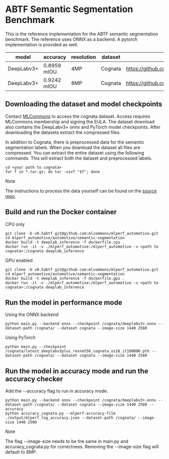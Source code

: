 # ABTF Semantic Segmentation Benchmark

This is the reference implementation for the ABTF semantic segmentation benchmark. The reference uses ONNX as a backend. A pytorch implementation is provided as well.

| model | accuracy | resolution | dataset | model source | precision |
| ---- | ---- | ---- | ---- | ---- | ---- |
| DeepLabv3+ | 0.8959 mIOU | 4MP | Cognata | https://github.com/rod409/pp/tree/main/deeplabv3plus | fp32 |
| DeepLabv3+ | 0.9242 mIOU | 8MP | Cognata | https://github.com/rod409/pp/tree/main/deeplabv3plus | fp32 |

## Downloading the dataset and model checkpoints
Contact [MLCommons](https://mlcommons.org/datasets/cognata) to access the cognata dataset. Access requires MLCommons membership and signing the EULA. The dataset download also contains the DeepLabv3+ onnx and PyTorch model checkpoints.
After downloading the datasets extract the compressed files.

In addition to Cognata, there is preprocessed data for the semantic segmentation labels. When you download the dataset all files are compressed. You can extract the entire dataset using the following commands. This will extract both the dataset and preprocessed labels.
```
cd <your path to cognata>
for f in *.tar.gz; do tar -xzvf "$f"; done
```
> [!Note]
> The instructions to process the data yourself can be found on the [source repo](https://github.com/rod409/pp/tree/main/deeplabv3plus).


## Build and run the Docker container
CPU only
```
git clone -b v0.5abtf git@github.com:mlcommons/mlperf_automotive.git
cd mlperf_automotive/automotive/semantic-segmentation
docker build -t deeplab_inference -f dockerfile.cpu .
docker run -it -v ./mlperf_automotive:/mlperf_automotive -v <path to cognata>:/cognata deeplab_inference
```

GPU enabled
```
git clone -b v0.5abtf git@github.com:mlcommons/mlperf_automotive.git
cd mlperf_automotive/automotive/semantic-segmentation
docker build -t deeplab_inference -f dockerfile.gpu .
docker run -it -v ./mlperf_automotive:/mlperf_automotive -v <path to cognata>:/cognata deeplab_inference
```
## Run the model in performance mode
Using the ONNX backend
```
python main.py --backend onnx --checkpoint /cognata/deeplabv3+.onnx --dataset-path /cognata/ --dataset cognata --image-size 1440 2560
```

Using PyTorch
```
python main.py --checkpoint /cognata/latest_deeplabv3plus_resnet50_cognata_os16_it100000.pth --dataset-path /cognata/ --dataset cognata --image-size 1440 2560
```

## Run the model in accuracy mode and run the accuracy checker
Add the --accuracy flag to run in accuracy mode.
```
python main.py --backend onnx --checkpoint /cognata/deeplabv3+.onnx --dataset-path /cognata/ --dataset cognata --image-size 1440 2560 --accuracy
python accuracy_cognata.py --mlperf-accuracy-file ./output/mlperf_log_accuracy.json --dataset-path /cognata/ --image-size 1440 2560
```

> [!Note]
> The flag --image-size needs to be the same in main.py and accuracy_cognata.py for correctness.
> Removing the --image-size flag will default to 8MP.


